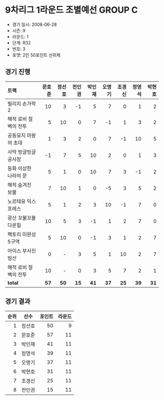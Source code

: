 # 9차리그 1라운드 조별예선 GROUP C

- 경기 일시: 2008-06-28
- 시즌: 9
- 라운드: 1
- 단계: R32
- 번호: 3
- 포맷: 2인 50포인트 선취제





## 경기 진행

| 트랙 | 문호준 | 정선호 | 전인권 | 박인재 | 오명기 | 조경신 | 정영석 | 박현호 |
|:---|---:|---:|---:|---:|---:|---:|---:|---:|
| 빌리지 손가락 2 | 10 | 3 | -1 | 5 | 7 | 0 | 1 | 2 |
| 해적 로비 절벽의 전투 | 5 | 10 | 0 | 7 | -1 | 1 | 3 | 2 |
| 공동묘지 마왕의 초대 | 1 | 3 | 2 | 0 | 7 | -1 | 10 | 5 |
| 사막 빙글빙글 공사장 | -1 | 7 | 5 | 10 | 2 | 0 | 1 | 3 |
| 동화 이상한 나라의 문 | 5 | 1 | 0 | 10 | 7 | 3 | -1 | 2 |
| 해적 숨겨진 보물 | 7 | 10 | 1 | 0 | -5 | 3 | 5 | 2 |
| 노르테유 익스프레스 | 5 | 1 | 2 | 3 | 10 | -1 | 7 | 0 |
| 광산 꼬불꼬불 다운힐 | 10 | 5 | 3 | -1 | 1 | 2 | 7 | 0 |
| 팩토리 미완성 5구역 | 5 | 10 | 0 | -1 | 3 | 1 | 2 | 7 |
| 아이스 부서진 빙산 | 0 | - | 3 | 5 | 1 | 10 | 2 | 7 |
| 해적 로비 절벽의 전투 | 10 | - | 0 | 3 | 5 | 7 | 2 | 1 |
| __total__ | __57__ | __50__ | __15__ | __41__ | __37__ | __25__ | __39__ | __31__ |




## 경기 결과

| 순위 | 선수 | 포인트 | 라운드 |
|---:|:---:|---:|---:|
| 1 | 정선호 | 50 | 9 |
| 2 | 문호준 | 57 | 11 |
| 3 | 박인재 | 41 | 11 |
| 4 | 정영석 | 39 | 11 |
| 5 | 오명기 | 37 | 11 |
| 6 | 박현호 | 31 | 11 |
| 7 | 조경신 | 25 | 11 |
| 8 | 전인권 | 15 | 11 |

